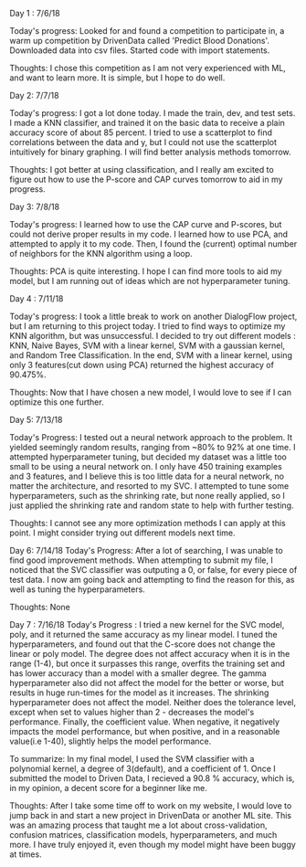 Day 1 : 7/6/18

Today's progress: Looked for and found a competition to participate in, a warm up competition by DrivenData called 'Predict Blood Donations'. Downloaded data into csv files. Started code with import statements.


Thoughts: I chose this competition as I am not very experienced with ML, and want to learn more. It is simple, but I hope to do well.      

Day 2: 7/7/18

Today's progress: I got a lot done today. I made the train, dev, and test sets. I made a KNN classifier, and trained it on the basic data
to receive a plain accuracy score of about 85 percent. I tried to use a scatterplot to find correlations between the data and y, but I
could not use the scatterplot intuitively for binary graphing. I will find better analysis methods tomorrow.

Thoughts: I got better at using classification, and I really am excited to figure out how to use the P-score and CAP curves tomorrow
to aid in my progress.


Day 3: 7/8/18

Today's progress: I learned how to use the CAP curve and P-scores, but could not derive proper results in my code. I learned how to use PCA, and attempted to apply it to my code. Then, I found the (current) optimal number of neighbors for the KNN algorithm using a loop.

Thoughts: PCA is quite interesting. I hope I can find more tools to aid my model, but I am running out of ideas which are not hyperparameter tuning.


Day 4 : 7/11/18

Today's progress: I took a little break to work on another DialogFlow project, but I am returning to this project today. I tried to find ways to optimize my KNN algorithm, but was unsuccessful. I decided to try out different models : KNN, Naive Bayes, SVM with a linear kernel, SVM with a gaussian kernel, and Random Tree Classification. In the end, SVM with a linear kernel, using only 3 features(cut down using PCA) returned the highest accuracy of 90.475%.

Thoughts: Now that I have chosen a new model, I would love to see if I can optimize this one further.


Day 5: 7/13/18

Today's Progress: I tested out a neural network approach to the problem. It yielded seemingly random results, ranging from ~80% to 92% at one time. I attempted hyperparameter tuning, but decided my dataset was a little too small to be using a neural network on. I only have 450 training examples and 3 features, and I believe this is too little data for a neural network, no matter the architecture, and resorted to my SVC. I attempted to tune some hyperparameters, such as the shrinking rate, but none really applied, so I just applied the shrinking rate and random state to help with further testing.

Thoughts: I cannot see any more optimization methods I can apply at this point. I might consider trying out different models next time.

Day 6: 7/14/18
Today's Progress: After a lot of searching, I was unable to find good improvement methods. When attempting to submit my file, I noticed that the SVC classifier was outputing a 0, or false, for every piece of test data. I now am going back and attempting to find the reason for this, as well as tuning the hyperparameters. 

Thoughts: None


Day 7 : 7/16/18
Today's Progress : I tried a new kernel for the SVC model, poly, and it returned the same accuracy as my linear model. I tuned the hyperparameters, and found out that the C-score does not change the linear or poly model. The degree does not affect accuracy when it is in the range (1-4), but once it surpasses this range, overfits the training set and has lower accuracy than a model with a smaller degree. The gamma hyperparameter also did not affect the model for the better or worse, but results in huge run-times for the model as it increases. The shrinking hyperparameter does not affect the model. Neither does the tolerance level, except when set to values higher than 2 - decreases the model's performance. Finally, the coefficient value. When negative, it negatively impacts the model performance, but when positive, and in a reasonable value(i.e 1-40), slightly helps the model performance.

To summarize: In my final model, I used the SVM classifier with a polynomial kernel, a degree of 3(default), and a coefficient of 1. Once I submitted the model to Driven Data, I recieved a 90.8 % accuracy, which is, in my opinion, a decent score for a beginner like me.

Thoughts: After I take some time off to work on my website, I would love to jump back in and start a new project in DrivenData or another ML site. This was an amazing process that taught me a lot about cross-validation, confusion matrices, classification models, hyperparameters, and much more. I have truly enjoyed it, even though my model might have been buggy at times.
